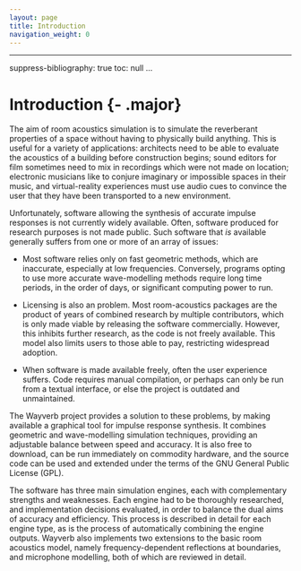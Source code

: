```yaml
---
layout: page
title: Introduction
navigation_weight: 0
---
```


---
suppress-bibliography: true
toc: null
...

# Introduction {- .major}

The aim of room acoustics simulation is to simulate the reverberant properties
of a space without having to physically build anything.  This is useful for a
variety of applications: architects need to be able to evaluate the acoustics
of a building before construction begins; sound editors for film sometimes need
to mix in recordings which were not made on location; electronic musicians like
to conjure imaginary or impossible spaces in their music, and virtual-reality
experiences must use audio cues to convince the user that they have been
transported to a new environment.

Unfortunately, software allowing the synthesis of accurate impulse responses is
not currently widely available.  Often, software produced for research purposes
is not made public.  Such software that *is* available generally suffers from
one or more of an array of issues:

* Most software relies only on fast geometric methods, which are inaccurate,
  especially at low frequencies.  Conversely, programs opting to use more
  accurate wave-modelling methods require long time periods, in the order of
  days, or significant computing power to run.

* Licensing is also an problem.  Most room-acoustics packages are the product
  of years of combined research by multiple contributors, which is only made
  viable by releasing the software commercially.  However, this inhibits 
  further research, as the code is not freely available.  This model also 
  limits users to those able to pay, restricting widespread adoption.

* When software is made available freely, often the user experience suffers.
  Code requires manual compilation, or perhaps can only be run from a textual
  interface, or else the project is outdated and unmaintained.

The Wayverb project provides a solution to these problems, by making available
a graphical tool for impulse response synthesis.  It combines geometric and
wave-modelling simulation techniques, providing an adjustable balance between
speed and accuracy.  It is also free to download, can be run immediately on
commodity hardware, and the source code can be used and extended under the
terms of the GNU General Public License (GPL).

The software has three main simulation engines, each with complementary
strengths and weaknesses. Each engine had to be thoroughly researched, and
implementation decisions evaluated, in order to balance the dual aims of
accuracy and efficiency. This process is described in detail for each engine
type, as is the process of automatically combining the engine outputs. Wayverb
also implements two extensions to the basic room acoustics model, namely
frequency-dependent reflections at boundaries, and microphone modelling, both
of which are reviewed in detail.
